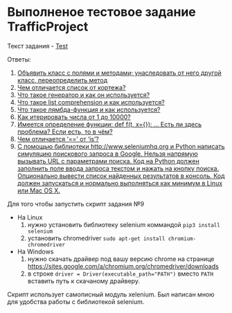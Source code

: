 # Выполненое тестовое задание TrafficProject
Текст задания - [Test](https://github.com/MITATED/TrafficProject/blob/master/task.md "Test")

Ответы:
1. [Объявить класс с полями и методами; унаследовать от него другой класс, переопределить метод](https://github.com/MITATED/TrafficProject/blob/master/task_1.py "Объявить класс с полями и методами; унаследовать от него другой класс, переопределить метод")
2. [Чем отличается список от кортежа?](https://github.com/MITATED/TrafficProject/blob/master/task_2.md "Чем отличается список от кортежа?")
3. [Что такое генератор и как он используется?](https://github.com/MITATED/TrafficProject/blob/master/task_3.md "Что такое генератор и как он используется?")
4. [Что такое list comprehension и как используется?](https://github.com/MITATED/TrafficProject/blob/master/task_4.md "Что такое list comprehension и как используется?")
5. [Что такое лямбда-функция и как используется?](https://github.com/MITATED/TrafficProject/blob/master/task_5.md "Что такое лямбда-функция и как используется?")
6. [Как итерировать числа от 1 до 10000?](https://github.com/MITATED/TrafficProject/blob/master/task_6.md "Как итерировать числа от 1 до 10000?")
7. [Имеется определение функции: def f(t, x={}):  ... Есть ли здесь проблема? Если есть, то в чём?](https://github.com/MITATED/TrafficProject/blob/master/task_7.md "Имеется определение функции: def f(t, x={}):  ... Есть ли здесь проблема? Если есть, то в чём?")
8. [Чем отличается ‘==’ от ‘is’?](https://github.com/MITATED/TrafficProject/blob/master/task_8.md "Чем отличается ‘==’ от ‘is’?")
9. [С помощью библиотеки http://www.seleniumhq.org и Python написать симуляцию поискового запроса в Google. Нельзя напрямую вызывать URL с параметрами поиска. Код на Python должен заполнить поле ввода запроса текстом и нажать на кнопку поиска. Опционально вывести список найденных результатов в консоль. Код должен запускаться и нормально выполняться как минимум в Linux или Mac OS X.](https://github.com/MITATED/TrafficProject/blob/master/task_9.py "С помощью библиотеки http://www.seleniumhq.org и Python написать симуляцию поискового запроса в Google. Нельзя напрямую вызывать URL с параметрами поиска. Код на Python должен заполнить поле ввода запроса текстом и нажать на кнопку поиска. Опционально вывести список найденных результатов в консоль. Код должен запускаться и нормально выполняться как минимум в Linux или Mac OS X.")

Для того чтобы запустить скрипт задания №9 
- На Linux
	1. нужно установить библиотеку selenium коммандой `pip3 install selenium`
	2. установить chromedriver `sudo apt-get install chromium-chromedriver`
- На Windows
	1. нужно скачать драйвер под вашу версию chrome на странице https://sites.google.com/a/chromium.org/chromedriver/downloads
	2. в строке `driver = Driver(executable_path="PATH")` вместо `PATH` вставить путь к скачаному драйверу.

Скрипт использует самописный модуль xelenium. Был написан мною для удобства работы с библиотекой selenium.
